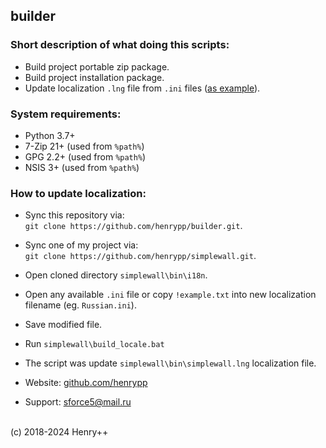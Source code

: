 ## builder

### Short description of what doing this scripts:

- Build project portable zip package.
- Build project installation package.
- Update localization `.lng` file from `.ini` files ([as example](https://github.com/henrypp/builder#how-to-update-localization)).

### System requirements:

- Python 3.7+
- 7-Zip 21+ (used from `%path%`)
- GPG 2.2+ (used from `%path%`)
- NSIS 3+ (used from `%path%`)

### How to update localization:

- Sync this repository via:<br />
`git clone https://github.com/henrypp/builder.git`.
- Sync one of my project via:<br />
`git clone https://github.com/henrypp/simplewall.git`.
- Open cloned directory `simplewall\bin\i18n`.
- Open any available `.ini` file or copy `!example.txt` into new localization filename (eg. `Russian.ini`).
- Save modified file.
- Run `simplewall\build_locale.bat`
- The script was update `simplewall\bin\simplewall.lng` localization file.

- Website: [github.com/henrypp](https://github.com/henrypp)
- Support: sforce5@mail.ru
<br />
(c) 2018-2024 Henry++
